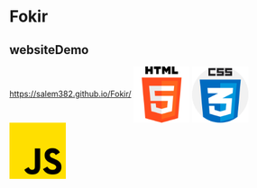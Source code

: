 # Fokir

## websiteDemo

https://salem382.github.io/Fokir/
<a href="#" target="blank"><img align="center" src="./images/html-5.png" height="100" /></a>
<a href="#" target="blank"><img align="center" src="./images/css.png" height="100" /></a>
<a href="#" target="blank"><img align="center" src="./images/js.png" height="100" /></a>
